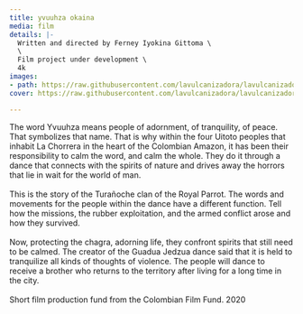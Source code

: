 ```yaml
---
title: yvuuhza okaina
media: film
details: |-
  Written and directed by Ferney Iyokina Gittoma \
  \
  Film project under development \
  4k
images:
- path: https://raw.githubusercontent.com/lavulcanizadora/lavulcanizadora/main/uploads/project-covers/yvuuhza-okaina-cover.png
cover: https://raw.githubusercontent.com/lavulcanizadora/lavulcanizadora/main/uploads/project-covers/yvuuhza-okaina-cover.png

---
```

The word Yvuuhza means people of adornment, of tranquility, of peace. That symbolizes that name. That is why within the four Uitoto peoples that inhabit La Chorrera in the heart of the Colombian Amazon, it has been their responsibility to calm the word, and calm the whole. They do it through a dance that connects with the spirits of nature and drives away the horrors that lie in wait for the world of man. <br> <br> This is the story of the Turañoche clan of the Royal Parrot. The words and movements for the people within the dance have a different function. Tell how the missions, the rubber exploitation, and the armed conflict arose and how they survived. <br> <br> Now, protecting the chagra, adorning life, they confront spirits that still need to be calmed. The creator of the Guadua Jedzua dance said that it is held to tranquilize all kinds of thoughts of violence. The people will dance to receive a brother who returns to the territory after living for a long time in the city. <br> <br> Short film production fund from the Colombian Film Fund. 2020